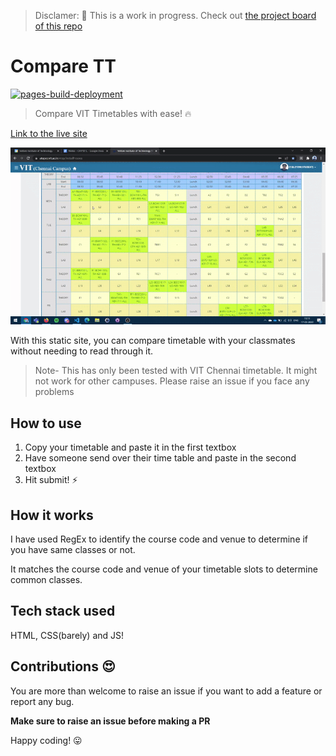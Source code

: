 
> Disclamer: 🚧 This is a work in progress. Check out [the project board of this repo](https://github.com/lem0n4id/compare-tt/projects/1)

# Compare TT

[![pages-build-deployment](https://github.com/lem0n4id/compare-tt/actions/workflows/pages/pages-build-deployment/badge.svg?branch=master)](https://github.com/lem0n4id/compare-tt/actions/workflows/pages/pages-build-deployment)

> Compare VIT Timetables with ease! 🔥

[Link to the live site](https://lenincodes.co/compare-tt)

![gif](assets/timetable.gif)

With this static site, you can compare timetable with your classmates without needing to read through it. 

> Note- This has only been tested with VIT Chennai timetable. It might not work for other campuses. Please raise an issue if you face any problems

## How to use

1. Copy your timetable and paste it in the first textbox
1. Have someone send over their time table and paste in the second textbox
1. Hit submit! ⚡

## How it works

I have used RegEx to identify the course code and venue to determine if you have same classes or not.

It matches the course code and venue of your timetable slots to determine common classes.

## Tech stack used

HTML, CSS(barely) and JS!

## Contributions 😍

You are more than welcome to raise an issue if you want to add a feature or report any bug. 

**Make sure to raise an issue before making a PR**

Happy coding! 😛
